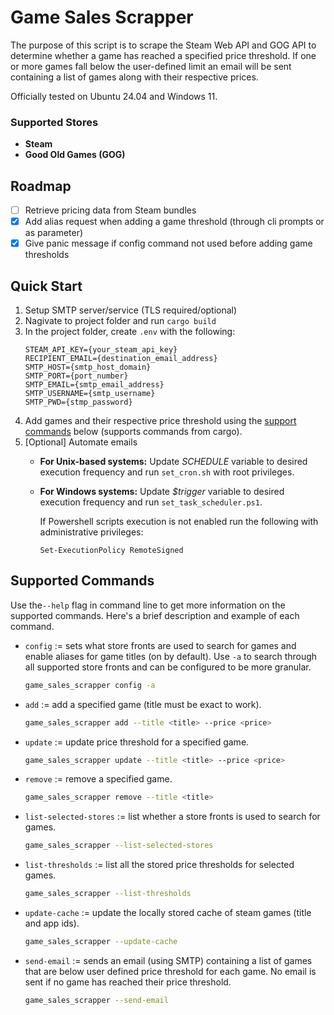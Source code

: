 # Game Sales Scrapper
The purpose of this script is to scrape the Steam Web API and GOG API to determine whether a game has reached a specified price threshold. If one or more games fall below the user-defined limit an email will be sent containing a list of games along with their respective prices. 

Officially tested on Ubuntu 24.04 and Windows 11.

### Supported Stores
- **Steam**
- **Good Old Games (GOG)**

## Roadmap
- [ ] Retrieve pricing data from Steam bundles
- [X] Add alias request when adding a game threshold (through cli prompts or as parameter)
- [X] Give panic message if config command not used before adding game thresholds

## Quick Start
1. Setup SMTP server/service (TLS required/optional)
2. Nagivate to project folder and run `cargo build`
3. In the project folder, create `.env` with the following:
    ```
    STEAM_API_KEY={your_steam_api_key}
    RECIPIENT_EMAIL={destination_email_address}
    SMTP_HOST={smtp_host_domain}
    SMTP_PORT={port_number}
    SMTP_EMAIL={smtp_email_address}
    SMTP_USERNAME={smtp_username}
    SMTP_PWD={stmp_password}
    ```
4. Add games and their respective price threshold using the [support commands](#supported-commands) below (supports commands from cargo).
5. [Optional] Automate emails
    - **For Unix-based systems:** Update *SCHEDULE* variable to desired execution frequency and run `set_cron.sh` with root privileges.
    - **For Windows systems:** Update *$trigger* variable to desired execution frequency and run `set_task_scheduler.ps1`. 
    
        If Powershell scripts execution is not enabled run the following with administrative privileges: 
        ```
        Set-ExecutionPolicy RemoteSigned
        ```

## Supported Commands
Use the`--help` flag in command line to get more information on the supported commands. Here's a brief description and example of each command.
- `config` := sets what store fronts are used to search for games and enable aliases for game titles (on by default). Use `-a` to search through all supported store fronts and can be configured to be more granular. 
    ```bash 
    game_sales_scrapper config -a
    ```
- `add` := add a specified game (title must be exact to work).
    ```bash 
    game_sales_scrapper add --title <title> --price <price>
    ```
- `update` := update price threshold for a specified game.
    ```bash 
    game_sales_scrapper update --title <title> --price <price>
    ```
- `remove` := remove a specified game.
    ```bash 
    game_sales_scrapper remove --title <title>
    ```
- `list-selected-stores` := list whether a store fronts is used to search for games.
    ```bash 
    game_sales_scrapper --list-selected-stores
    ```
- `list-thresholds` := list all the stored price thresholds for selected games.
    ```bash 
    game_sales_scrapper --list-thresholds
    ```
- `update-cache` := update the locally stored cache of steam games (title and app ids).
    ```bash 
    game_sales_scrapper --update-cache
    ```
- `send-email` := sends an email (using SMTP) containing a list of games that are below user defined price threshold for each game. No email is sent if no game has reached their price threshold.
    ```bash 
    game_sales_scrapper --send-email
    ```